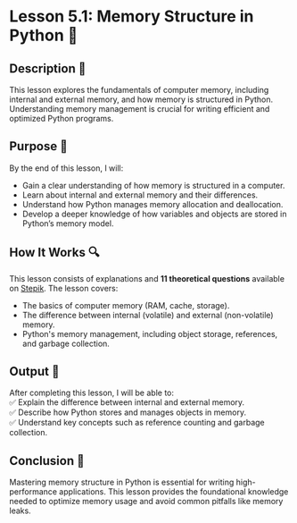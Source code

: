 # Lesson 5.1: Memory Structure in Python 🧠

## Description 📝

This lesson explores the fundamentals of computer memory, including internal and external memory, and how memory is structured in Python.
Understanding memory management is crucial for writing efficient and optimized Python programs.

## Purpose 🎯

By the end of this lesson, I will:

-   Gain a clear understanding of how memory is structured in a computer.
-   Learn about internal and external memory and their differences.
-   Understand how Python manages memory allocation and deallocation.
-   Develop a deeper knowledge of how variables and objects are stored in Python’s memory model.

## How It Works 🔍

This lesson consists of explanations and **11 theoretical questions** available on [Stepik](https://stepik.org/lesson/624148/step/1?unit=619836). The lesson covers:

-   The basics of computer memory (RAM, cache, storage).
-   The difference between internal (volatile) and external (non-volatile) memory.
-   Python's memory management, including object storage, references, and garbage collection.

## Output 📜

After completing this lesson, I will be able to:  
✅ Explain the difference between internal and external memory.  
✅ Describe how Python stores and manages objects in memory.  
✅ Understand key concepts such as reference counting and garbage collection.

## Conclusion 🚀

Mastering memory structure in Python is essential for writing high-performance applications.
This lesson provides the foundational knowledge needed to optimize memory usage and avoid common pitfalls like memory leaks.
